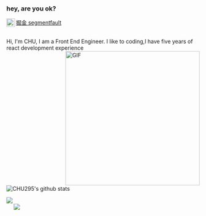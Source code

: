 ### hey,  are you ok?

<a href="https://github.com/CHU295">
  <img align="left" alt="github" width="22px" src="https://cdn.jsdelivr.net/npm/simple-icons@v3/icons/github.svg" />
</a>
<a href="https://juejin.cn/user/1785262612161309">
  掘金
</a>
<a href="https://segmentfault.com/u/chu295">
  segmentfault
</a>
<br />
<br />

Hi, I'm CHU, I am a Front End Engineer. I like to coding,I have five years of react development experience
<br/>
  <img align="right" alt="GIF" width="350px" src="https://img1.baidu.com/it/u=4072605527,520343634&fm=11&fmt=auto&gp=0.jpg" />
<br/>

![CHU295's github stats](https://github-readme-stats.vercel.app/api?username=CHU295&show_icons=true&hide_border=true)


<a href="https://github.com/CHU295/Micro-Frontends-practice" style="margin-bottom: 12px">
  <img align="left" src="https://github-readme-stats.vercel.app/api/pin/?username=CHU295&repo=Micro-Frontends-practice"  style="margin-bottom: 12px"/>
</a>

<br />

<a href="https://github.com/CHU295/chu-tree-element_ui-to-iview">
  <img align="left" src="https://github-readme-stats.vercel.app/api/pin/?username=CHU295&repo=chu-tree-element_ui-to-iview" />
</a>

